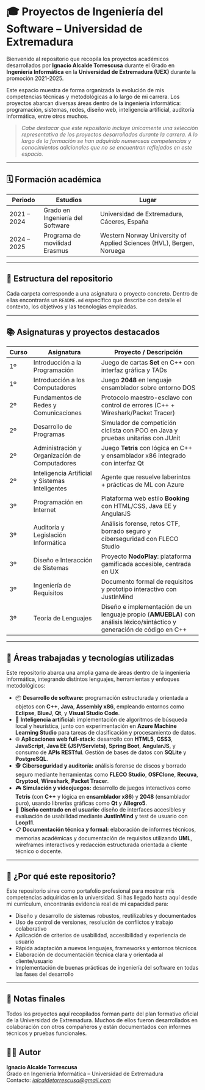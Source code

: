 # 🎓 Proyectos de Ingeniería del Software – Universidad de Extremadura

Bienvenido al repositorio que recopila los proyectos académicos desarrollados por **Ignacio Alcalde Torrescusa** durante el Grado en **Ingeniería Informática** en la **Universidad de Extremadura (UEX)** durante la promoción 2021-2025.

Este espacio muestra de forma organizada la evolución de mis competencias técnicas y metodológicas a lo largo de mi carrera. Los proyectos abarcan diversas áreas dentro de la ingeniería informática: programación, sistemas, redes, diseño web, inteligencia artificial, auditoría informática, entre otros muchos.

> *Cabe destacar que este repositorio incluye únicamente una selección representativa de los proyectos desarrollados durante la carrera. A lo largo de la formación se han adquirido numerosas competencias y conocimientos adicionales que no se encuentran reflejados en este espacio.*

---

## 🗓️ Formación académica

| Periodo        | Estudios                                        | Lugar                                              |
|----------------|------------------------------------------------|---------------------------------------------------|
| 2021 – 2024    | Grado en Ingeniería del Software                | Universidad de Extremadura, Cáceres, España       |
| 2024 – 2025    | Programa de movilidad Erasmus                    | Western Norway University of Applied Sciences (HVL), Bergen, Noruega |

---

## 🧭 Estructura del repositorio

Cada carpeta corresponde a una asignatura o proyecto concreto. Dentro de ellas encontrarás un `README.md` específico que describe con detalle el contexto, los objetivos y las tecnologías empleadas.

---

## 📚 Asignaturas y proyectos destacados

| Curso | Asignatura                                      | Proyecto / Descripción                                                                 |
|-------|------------------------------------------------|------------------------------------------------------------------------------------------|
| 1º    | Introducción a la Programación                 | Juego de cartas **Set** en C++ con interfaz gráfica y TADs                              |
| 1º    | Introducción a los Computadores                | Juego **2048** en lenguaje ensamblador sobre entorno DOS                                |
| 2º    | Fundamentos de Redes y Comunicaciones          | Protocolo maestro-esclavo con control de errores (C++ + Wireshark/Packet Tracer)       |
| 2º    | Desarrollo de Programas                        | Simulador de competición ciclista con POO en Java y pruebas unitarias con JUnit        |
| 2º    | Administración y Organización de Computadores  | Juego **Tetris** con lógica en C++ y ensamblador x86 integrado con interfaz Qt         |
| 2º    | Inteligencia Artificial y Sistemas Inteligentes| Agente que resuelve laberintos + prácticas de ML con Azure                             |
| 3º    | Programación en Internet                       | Plataforma web estilo **Booking** con HTML/CSS, Java EE y AngularJS                    |
| 3º    | Auditoría y Legislación Informática            | Análisis forense, retos CTF, borrado seguro y ciberseguridad con FLECO Studio          |
| 3º    | Diseño e Interacción de Sistemas               | Proyecto **NodoPlay**: plataforma gamificada accesible, centrada en UX                 |
| 3º    | Ingeniería de Requisitos                       | Documento formal de requisitos y prototipo interactivo con JustInMind                  |
| 3º    | Teoría de Lenguajes                            | Diseño e implementación de un lenguaje propio (**AMUEBLA**) con análisis léxico/sintáctico y generación de código en C++ |

---

## 🧰 Áreas trabajadas y tecnologías utilizadas

Este repositorio abarca una amplia gama de áreas dentro de la ingeniería informática, integrando distintos lenguajes, herramientas y enfoques metodológicos:

- 📦 **Desarrollo de software:** programación estructurada y orientada a objetos con **C++**, **Java**, **Assembly x86**, empleando entornos como **Eclipse**, **BlueJ**, **Qt**, y **Visual Studio Code**.
- 🤖 **Inteligencia artificial:** implementación de algoritmos de búsqueda local y heurística, junto con experimentación en **Azure Machine Learning Studio** para tareas de clasificación y procesamiento de datos.
- 🌐 **Aplicaciones web full-stack:** desarrollo con **HTML5**, **CSS3**, **JavaScript**, **Java EE (JSP/Servlets)**, **Spring Boot**, **AngularJS**, y consumo de **APIs RESTful**. Gestión de bases de datos con **SQLite** y **PostgreSQL**.
- 🕵️ **Ciberseguridad y auditoría:** análisis forense de discos y borrado seguro mediante herramientas como **FLECO Studio**, **OSFClone**, **Recuva**, **Cryptool**, **Wireshark**, **Packet Tracer**.
- 🎮 **Simulación y videojuegos:** desarrollo de juegos interactivos como **Tetris** (con **C++** y lógica en **ensamblador x86**) y **2048** (ensamblador puro), usando librerías gráficas como **Qt** y **Allegro5**.
- 👥 **Diseño centrado en el usuario:** diseño de interfaces accesibles y evaluación de usabilidad mediante **JustInMind** y test de usuario con **Loop11**.
- 📋 **Documentación técnica y formal:** elaboración de informes técnicos, memorias académicas y documentación de requisitos utilizando **UML**, wireframes interactivos y redacción estructurada orientada a cliente técnico o docente.

---

## 🚀 ¿Por qué este repositorio?

Este repositorio sirve como portafolio profesional para mostrar mis competencias adquiridas en la universidad. Si has llegado hasta aquí desde mi currículum, encontrarás evidencia real de mi capacidad para:

- Diseño y desarrollo de sistemas robustos, reutilizables y documentados
- Uso de control de versiones, resolución de conflictos y trabajo colaborativo
- Aplicación de criterios de usabilidad, accesibilidad y experiencia de usuario
- Rápida adaptación a nuevos lenguajes, frameworks y entornos técnicos
- Elaboración de documentación técnica clara y orientada al cliente/usuario
- Implementación de buenas prácticas de ingeniería del software en todas las fases del desarrollo

---

## 📌 Notas finales

Todos los proyectos aquí recopilados forman parte del plan formativo oficial de la Universidad de Extremadura. Muchos de ellos fueron desarrollados en colaboración con otros compañeros y están documentados con informes técnicos y pruebas funcionales.

## 👨‍💻 Autor

**Ignacio Alcalde Torrescusa**  
Grado en Ingeniería Informática – Universidad de Extremadura  
Contacto: *ialcaldetorrescusa@gmail.com*
